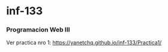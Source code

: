 # inf-133
### Programacion Web III
Ver practica nro 1: https://yanetchq.github.io/inf-133/Practica1/
